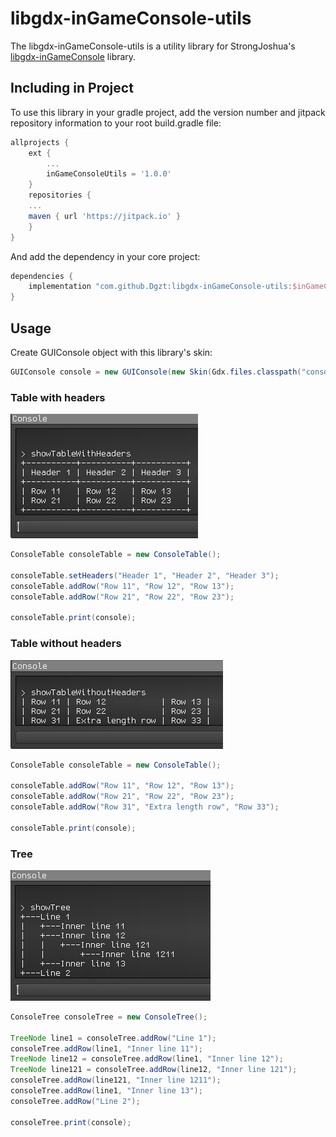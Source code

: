 # libgdx-inGameConsole-utils

The libgdx-inGameConsole-utils is a utility library for StrongJoshua's [libgdx-inGameConsole](https://github.com/StrongJoshua/libgdx-inGameConsole) library.

## Including in Project

To use this library in your gradle project, add the version number and jitpack repository information to your root build.gradle file:

```groovy
allprojects {
    ext {
    	...
        inGameConsoleUtils = '1.0.0'
    }
    repositories {
	...
	maven { url 'https://jitpack.io' }
    }
}
```
And add the dependency in your core project:
```groovy
dependencies {
    implementation "com.github.Dgzt:libgdx-inGameConsole-utils:$inGameConsoleUtils"
}
```

## Usage

Create GUIConsole object with this library's skin:

```java
GUIConsole console = new GUIConsole(new Skin(Gdx.files.classpath("console_utils_skin/uiskin.json")));
```

### Table with headers

![](images/table_with_headers.png)

```java
ConsoleTable consoleTable = new ConsoleTable();

consoleTable.setHeaders("Header 1", "Header 2", "Header 3");
consoleTable.addRow("Row 11", "Row 12", "Row 13");
consoleTable.addRow("Row 21", "Row 22", "Row 23");

consoleTable.print(console);
```

### Table without headers

![](images/table_without_headers.png)

```java
ConsoleTable consoleTable = new ConsoleTable();

consoleTable.addRow("Row 11", "Row 12", "Row 13");
consoleTable.addRow("Row 21", "Row 22", "Row 23");
consoleTable.addRow("Row 31", "Extra length row", "Row 33");

consoleTable.print(console);
```

### Tree

![](images/tree.png)

```java
ConsoleTree consoleTree = new ConsoleTree();

TreeNode line1 = consoleTree.addRow("Line 1");
consoleTree.addRow(line1, "Inner line 11");
TreeNode line12 = consoleTree.addRow(line1, "Inner line 12");
TreeNode line121 = consoleTree.addRow(line12, "Inner line 121");
consoleTree.addRow(line121, "Inner line 1211");
consoleTree.addRow(line1, "Inner line 13");
consoleTree.addRow("Line 2");

consoleTree.print(console);
```
